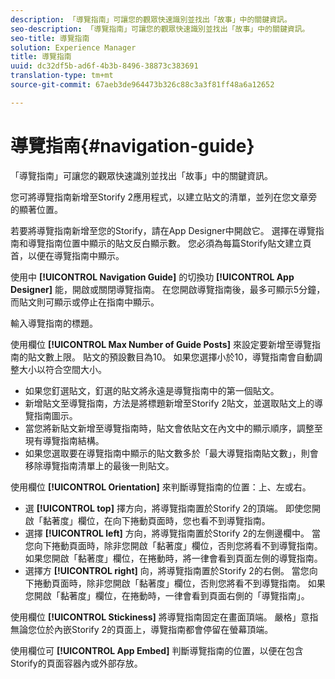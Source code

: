 ```yaml
---
description: 「導覽指南」可讓您的觀眾快速識別並找出「故事」中的關鍵資訊。
seo-description: 「導覽指南」可讓您的觀眾快速識別並找出「故事」中的關鍵資訊。
seo-title: 導覽指南
solution: Experience Manager
title: 導覽指南
uuid: dc32df5b-ad6f-4b3b-8496-38873c383691
translation-type: tm+mt
source-git-commit: 67aeb3de964473b326c88c3a3f81ff48a6a12652

---
```



# 導覽指南{#navigation-guide}

「導覽指南」可讓您的觀眾快速識別並找出「故事」中的關鍵資訊。

您可將導覽指南新增至Storify 2應用程式，以建立貼文的清單，並列在您文章旁的顯著位置。

若要將導覽指南新增至您的Storify，請在App Designer中開啟它。 選擇在導覽指南和導覽指南位置中顯示的貼文反白顯示數。 您必須為每篇Storify貼文建立頁首，以便在導覽指南中顯示。

使用中 **[!UICONTROL Navigation Guide]** 的切換功 **[!UICONTROL App Designer]** 能，開啟或關閉導覽指南。 在您開啟導覽指南後，最多可顯示5分鐘，而貼文則可顯示或停止在指南中顯示。

輸入導覽指南的標題。

使用欄位 **[!UICONTROL Max Number of Guide Posts]** 來設定要新增至導覽指南的貼文數上限。 貼文的預設數目為10。 如果您選擇小於10，導覽指南會自動調整大小以符合空間大小。

* 如果您釘選貼文，釘選的貼文將永遠是導覽指南中的第一個貼文。
* 新增貼文至導覽指南，方法是將標題新增至Storify 2貼文，並選取貼文上的導覽指南圖示。
* 當您將新貼文新增至導覽指南時，貼文會依貼文在內文中的顯示順序，調整至現有導覽指南結構。
* 如果您選取要在導覽指南中顯示的貼文數多於「最大導覽指南貼文數」，則會移除導覽指南清單上的最後一則貼文。

使用欄位 **[!UICONTROL Orientation]** 來判斷導覽指南的位置：上、左或右。

* 選 **[!UICONTROL top]** 擇方向，將導覽指南置於Storify 2的頂端。 即使您開啟「黏著度」欄位，在向下捲動頁面時，您也看不到導覽指南。
* 選擇 **[!UICONTROL left]** 方向，將導覽指南置於Storify 2的左側邊欄中。 當您向下捲動頁面時，除非您開啟「黏著度」欄位，否則您將看不到導覽指南。 如果您開啟「黏著度」欄位，在捲動時，將一律會看到頁面左側的導覽指南。
* 選擇方 **[!UICONTROL right]** 向，將導覽指南置於Storify 2的右側。 當您向下捲動頁面時，除非您開啟「黏著度」欄位，否則您將看不到導覽指南。 如果您開啟「黏著度」欄位，在捲動時，一律會看到頁面右側的「導覽指南」。

使用欄位 **[!UICONTROL Stickiness]** 將導覽指南固定在畫面頂端。 嚴格」意指無論您位於內嵌Storify 2的頁面上，導覽指南都會停留在螢幕頂端。

使用欄位可 **[!UICONTROL App Embed]** 判斷導覽指南的位置，以便在包含Storify的頁面容器內或外部存放。

